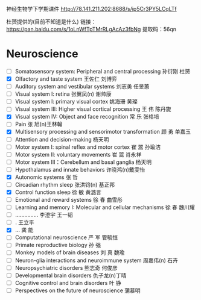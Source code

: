 
神经生物学下学期课件 http://78.141.211.202:8688/s/ip5Cr3PY5LCqLTf

杜赟提供的(目前不知道是什么)
链接：https://pan.baidu.com/s/1oLnWfTpTMrRLgAcAz3fbNg 
提取码：56qn 

# Neuroscience 

- [ ] Somatosensory system: Peripheral and central processing	孙衍刚 杜赟
- [X] Olfactory and taste system	王佐仁 刘博弈
- [ ] Auditory system and vestibular systems	刘志勇 任旻蕙
- [ ] Visual system I: retina	张翼凤(n) 谢帅康
- [ ] Visual system I: primary visual cortex	姚海珊 黄璨
- [ ] Visual system III: Higher visual cortical processing	王   伟 陈丹旎
- [X] Visual system IV: Object and face recognition	常   乐 张格培
- [ ] Pain	张   旭(n)王林翰
- [X] Multisensory processing and sensorimotor transformation	顾   勇 单嘉玉
- [ ] Attention and decision-making	杨天明
- [ ] Motor system I: spinal reflex and motor cortex	崔   翯 孙瑜洁
- [ ] Motor system II: voluntary movements	崔   翯 肖永祥
- [ ] Motor system III：Cerebellum and basal ganglia	杨天明
- [ ] Hypothalamus and innate behaviors	许晓鸿(n)戴雯怡
- [X] Autonomic systems	张   哲
- [ ] Circadian rhythm sleep	张洪钧(n) 基正邦
- [X] Control function sleep	徐   敏 黄潞言
- [ ] Emotional and reward systems	徐   春 曲雪彤
- [ ] Learning and memory I: Molecular and cellular mechanisms	徐   春 魏川耀
- [ ] ……………	李澄宇 王一韬
- [ ] .	王立平
- [X] …	龚   能
- [ ] Computational neuroscience	严   军 管毓恒
- [ ] Primate reproductive biology	孙   强
- [ ] Monkey models of brain diseases	刘   真 魏瑜
- [ ] Neuron-glia interactions and neuroimmune system	周嘉伟(n) 石卉
- [ ] Neuropsychiatric disorders	熊志奇 何俊彦
- [ ] Developmental brain disorders	仇子龙(n)丁晴
- [ ] Cognitive control and brain disorders	叶   铮
- [ ] Perspectives on the future of neuroscience	蒲慕明
